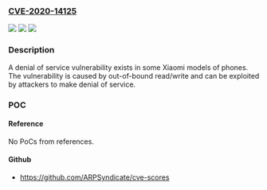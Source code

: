 ### [CVE-2020-14125](https://cve.mitre.org/cgi-bin/cvename.cgi?name=CVE-2020-14125)
![](https://img.shields.io/static/v1?label=Product&message=Redmi%20Note%2011%20%2CRedmi%20Note%209T&color=blue)
![](https://img.shields.io/static/v1?label=Version&message=Redmi%20Note%2011%20%20MIUI%3C2022.01.26%2C%20Redmi%20Note%209T%20MIUI%3C2022.01.26%20&color=brightgreen)
![](https://img.shields.io/static/v1?label=Vulnerability&message=Denial%20of%20service%20vulnerability&color=brightgreen)

### Description

A denial of service vulnerability exists in some Xiaomi models of phones. The vulnerability is caused by out-of-bound read/write and can be exploited by attackers to make denial of service.

### POC

#### Reference
No PoCs from references.

#### Github
- https://github.com/ARPSyndicate/cve-scores

